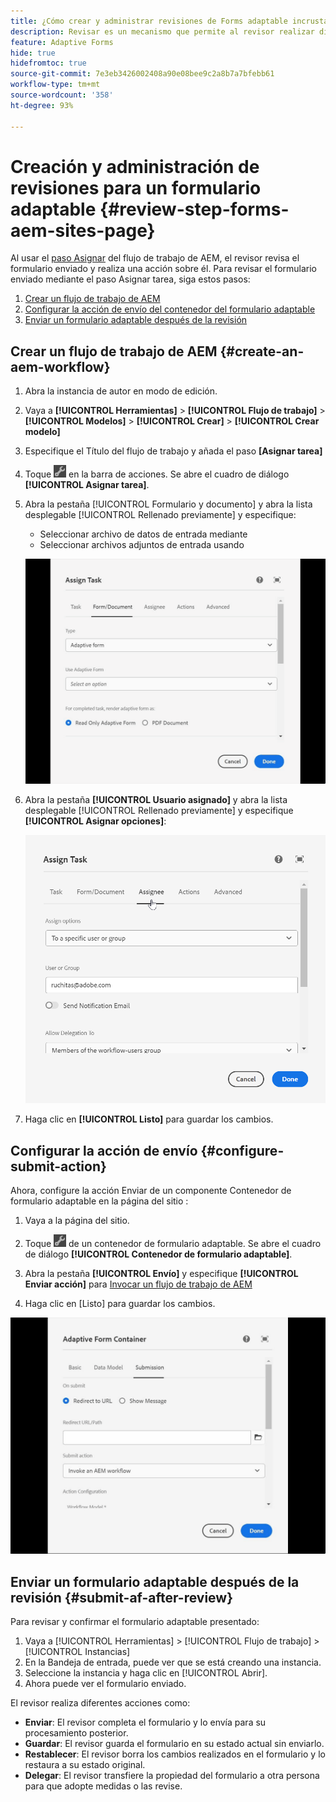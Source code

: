 ```yaml
---
title: ¿Cómo crear y administrar revisiones de Forms adaptable incrustadas o creadas en páginas de Sites?
description: Revisar es un mecanismo que permite al revisor realizar distintas tareas para formularios adaptables mediante el paso Asignar tarea.
feature: Adaptive Forms
hide: true
hidefromtoc: true
source-git-commit: 7e3eb3426002408a90e08bee9c2a8b7a7bfebb61
workflow-type: tm+mt
source-wordcount: '358'
ht-degree: 93%

---
```



# Creación y administración de revisiones para un formulario adaptable {#review-step-forms-aem-sites-page}

Al usar el [paso Asignar](https://experienceleague.adobe.com/docs/experience-manager-cloud-service/content/forms/create-form-centric-workflows/aem-forms-workflow-step-reference.html?lang=es#assign-task-step) del flujo de trabajo de AEM, el revisor revisa el formulario enviado y realiza una acción sobre él. Para revisar el formulario enviado mediante el paso Asignar tarea, siga estos pasos:

1. [Crear un flujo de trabajo de AEM](#create-an-aem-workflow)
1. [Configurar la acción de envío del contenedor del formulario adaptable](#configure-submit-action)
1. [Enviar un formulario adaptable después de la revisión](#submit-af-after-review)

## Crear un flujo de trabajo de AEM {#create-an-aem-workflow}

1. Abra la instancia de autor en modo de edición.
1. Vaya a **[!UICONTROL Herramientas]** > **[!UICONTROL Flujo de trabajo]** >  **[!UICONTROL Modelos]** > **[!UICONTROL Crear]** > **[!UICONTROL Crear modelo]**
1. Especifique el Título del flujo de trabajo y añada el paso **[Asignar tarea]**
1. Toque ![settings_icon](assets/settings_icon.png) en la barra de acciones. Se abre el cuadro de diálogo **[!UICONTROL Asignar tarea]**.
1. Abra la pestaña [!UICONTROL Formulario y documento] y abra la lista desplegable [!UICONTROL Rellenado previamente] y especifique:

   * Seleccionar archivo de datos de entrada mediante
   * Seleccionar archivos adjuntos de entrada usando

   ![Revisar paso](/help/forms/assets/assigntask-review1.gif)

1. Abra la pestaña **[!UICONTROL Usuario asignado]** y abra la lista desplegable [!UICONTROL Rellenado previamente] y especifique **[!UICONTROL Asignar opciones]**:

   ![Revisar paso](/help/forms/assets/review-assignstep.png)

1. Haga clic en **[!UICONTROL Listo]** para guardar los cambios.

## Configurar la acción de envío {#configure-submit-action}

Ahora, configure la acción Enviar de un componente Contenedor de formulario adaptable en la página del sitio :

1. Vaya a la página del sitio.
1. Toque ![settings_icon](assets/settings_icon.png) de un contenedor de formulario adaptable. Se abre el cuadro de diálogo **[!UICONTROL Contenedor de formulario adaptable]**.
1. Abra la pestaña **[!UICONTROL Envío]** y especifique **[!UICONTROL Enviar acción]** para [Invocar un flujo de trabajo de AEM](https://experienceleague.adobe.com/docs/experience-manager-cloud-service/content/forms/adaptive-forms-authoring/authoring-adaptive-forms-foundation-components/configure-submit-actions-and-metadata-submission/configuring-submit-actions.html?lang=es#invoke-an-aem-workflow)

1. Haga clic en [Listo] para guardar los cambios.

![submissiontab-reviewstep](/help/forms/assets/submissiontab-reviewstep.gif)

## Enviar un formulario adaptable después de la revisión {#submit-af-after-review}

Para revisar y confirmar el formulario adaptable presentado:

1. Vaya a [!UICONTROL Herramientas] > [!UICONTROL Flujo de trabajo] > [!UICONTROL Instancias]
1. En la Bandeja de entrada, puede ver que se está creando una instancia.
1. Seleccione la instancia y haga clic en [!UICONTROL Abrir].
1. Ahora puede ver el formulario enviado.

El revisor realiza diferentes acciones como:

* **Enviar**: El revisor completa el formulario y lo envía para su procesamiento posterior.
* **Guardar**: El revisor guarda el formulario en su estado actual sin enviarlo.
* **Restablecer**: El revisor borra los cambios realizados en el formulario y lo restaura a su estado original.
* **Delegar**: El revisor transfiere la propiedad del formulario a otra persona para que adopte medidas o las revise.
